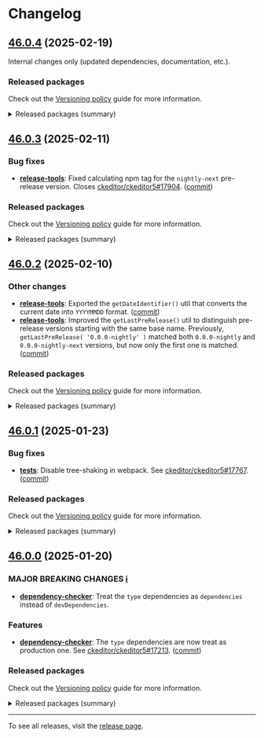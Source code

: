 Changelog
=========

## [46.0.4](https://github.com/ckeditor/ckeditor5-dev/compare/v46.0.3...v46.0.4) (2025-02-19)

Internal changes only (updated dependencies, documentation, etc.).

### Released packages

Check out the [Versioning policy](https://ckeditor.com/docs/ckeditor5/latest/framework/guides/support/versioning-policy.html) guide for more information.

<details>
<summary>Released packages (summary)</summary>

Other releases:

* [@ckeditor/ckeditor5-dev-build-tools](https://www.npmjs.com/package/@ckeditor/ckeditor5-dev-build-tools/v/46.0.4): v46.0.3 => v46.0.4
* [@ckeditor/ckeditor5-dev-bump-year](https://www.npmjs.com/package/@ckeditor/ckeditor5-dev-bump-year/v/46.0.4): v46.0.3 => v46.0.4
* [@ckeditor/ckeditor5-dev-ci](https://www.npmjs.com/package/@ckeditor/ckeditor5-dev-ci/v/46.0.4): v46.0.3 => v46.0.4
* [@ckeditor/ckeditor5-dev-dependency-checker](https://www.npmjs.com/package/@ckeditor/ckeditor5-dev-dependency-checker/v/46.0.4): v46.0.3 => v46.0.4
* [@ckeditor/ckeditor5-dev-docs](https://www.npmjs.com/package/@ckeditor/ckeditor5-dev-docs/v/46.0.4): v46.0.3 => v46.0.4
* [@ckeditor/ckeditor5-dev-release-tools](https://www.npmjs.com/package/@ckeditor/ckeditor5-dev-release-tools/v/46.0.4): v46.0.3 => v46.0.4
* [@ckeditor/ckeditor5-dev-stale-bot](https://www.npmjs.com/package/@ckeditor/ckeditor5-dev-stale-bot/v/46.0.4): v46.0.3 => v46.0.4
* [@ckeditor/ckeditor5-dev-tests](https://www.npmjs.com/package/@ckeditor/ckeditor5-dev-tests/v/46.0.4): v46.0.3 => v46.0.4
* [@ckeditor/ckeditor5-dev-translations](https://www.npmjs.com/package/@ckeditor/ckeditor5-dev-translations/v/46.0.4): v46.0.3 => v46.0.4
* [@ckeditor/ckeditor5-dev-utils](https://www.npmjs.com/package/@ckeditor/ckeditor5-dev-utils/v/46.0.4): v46.0.3 => v46.0.4
* [@ckeditor/ckeditor5-dev-web-crawler](https://www.npmjs.com/package/@ckeditor/ckeditor5-dev-web-crawler/v/46.0.4): v46.0.3 => v46.0.4
* [@ckeditor/typedoc-plugins](https://www.npmjs.com/package/@ckeditor/typedoc-plugins/v/46.0.4): v46.0.3 => v46.0.4
</details>


## [46.0.3](https://github.com/ckeditor/ckeditor5-dev/compare/v46.0.2...v46.0.3) (2025-02-11)

### Bug fixes

* **[release-tools](https://www.npmjs.com/package/@ckeditor/ckeditor5-dev-release-tools)**: Fixed calculating npm tag for the `nightly-next` pre-release version. Closes [ckeditor/ckeditor5#17904](https://github.com/ckeditor/ckeditor5/issues/17904). ([commit](https://github.com/ckeditor/ckeditor5-dev/commit/0abeb06353f7042d305b6c99d3036b4b7f00850e))

### Released packages

Check out the [Versioning policy](https://ckeditor.com/docs/ckeditor5/latest/framework/guides/support/versioning-policy.html) guide for more information.

<details>
<summary>Released packages (summary)</summary>

Other releases:

* [@ckeditor/ckeditor5-dev-build-tools](https://www.npmjs.com/package/@ckeditor/ckeditor5-dev-build-tools/v/46.0.3): v46.0.2 => v46.0.3
* [@ckeditor/ckeditor5-dev-bump-year](https://www.npmjs.com/package/@ckeditor/ckeditor5-dev-bump-year/v/46.0.3): v46.0.2 => v46.0.3
* [@ckeditor/ckeditor5-dev-ci](https://www.npmjs.com/package/@ckeditor/ckeditor5-dev-ci/v/46.0.3): v46.0.2 => v46.0.3
* [@ckeditor/ckeditor5-dev-dependency-checker](https://www.npmjs.com/package/@ckeditor/ckeditor5-dev-dependency-checker/v/46.0.3): v46.0.2 => v46.0.3
* [@ckeditor/ckeditor5-dev-docs](https://www.npmjs.com/package/@ckeditor/ckeditor5-dev-docs/v/46.0.3): v46.0.2 => v46.0.3
* [@ckeditor/ckeditor5-dev-release-tools](https://www.npmjs.com/package/@ckeditor/ckeditor5-dev-release-tools/v/46.0.3): v46.0.2 => v46.0.3
* [@ckeditor/ckeditor5-dev-stale-bot](https://www.npmjs.com/package/@ckeditor/ckeditor5-dev-stale-bot/v/46.0.3): v46.0.2 => v46.0.3
* [@ckeditor/ckeditor5-dev-tests](https://www.npmjs.com/package/@ckeditor/ckeditor5-dev-tests/v/46.0.3): v46.0.2 => v46.0.3
* [@ckeditor/ckeditor5-dev-translations](https://www.npmjs.com/package/@ckeditor/ckeditor5-dev-translations/v/46.0.3): v46.0.2 => v46.0.3
* [@ckeditor/ckeditor5-dev-utils](https://www.npmjs.com/package/@ckeditor/ckeditor5-dev-utils/v/46.0.3): v46.0.2 => v46.0.3
* [@ckeditor/ckeditor5-dev-web-crawler](https://www.npmjs.com/package/@ckeditor/ckeditor5-dev-web-crawler/v/46.0.3): v46.0.2 => v46.0.3
* [@ckeditor/typedoc-plugins](https://www.npmjs.com/package/@ckeditor/typedoc-plugins/v/46.0.3): v46.0.2 => v46.0.3
</details>


## [46.0.2](https://github.com/ckeditor/ckeditor5-dev/compare/v46.0.1...v46.0.2) (2025-02-10)

### Other changes

* **[release-tools](https://www.npmjs.com/package/@ckeditor/ckeditor5-dev-release-tools)**: Exported the `getDateIdentifier()` util that converts the current date into `YYYYMMDD` format. ([commit](https://github.com/ckeditor/ckeditor5-dev/commit/c3496f06a68290f8719e2feb03d0401686216aa6))
* **[release-tools](https://www.npmjs.com/package/@ckeditor/ckeditor5-dev-release-tools)**: Improved the `getLastPreRelease()` util to distinguish pre-release versions starting with the same base name. Previously, `getLastPreRelease( '0.0.0-nightly' )` matched both `0.0.0-nightly` and `0.0.0-nightly-next` versions, but now only the first one is matched. ([commit](https://github.com/ckeditor/ckeditor5-dev/commit/c3496f06a68290f8719e2feb03d0401686216aa6))

### Released packages

Check out the [Versioning policy](https://ckeditor.com/docs/ckeditor5/latest/framework/guides/support/versioning-policy.html) guide for more information.

<details>
<summary>Released packages (summary)</summary>

Other releases:

* [@ckeditor/ckeditor5-dev-build-tools](https://www.npmjs.com/package/@ckeditor/ckeditor5-dev-build-tools/v/46.0.2): v46.0.1 => v46.0.2
* [@ckeditor/ckeditor5-dev-bump-year](https://www.npmjs.com/package/@ckeditor/ckeditor5-dev-bump-year/v/46.0.2): v46.0.1 => v46.0.2
* [@ckeditor/ckeditor5-dev-ci](https://www.npmjs.com/package/@ckeditor/ckeditor5-dev-ci/v/46.0.2): v46.0.1 => v46.0.2
* [@ckeditor/ckeditor5-dev-dependency-checker](https://www.npmjs.com/package/@ckeditor/ckeditor5-dev-dependency-checker/v/46.0.2): v46.0.1 => v46.0.2
* [@ckeditor/ckeditor5-dev-docs](https://www.npmjs.com/package/@ckeditor/ckeditor5-dev-docs/v/46.0.2): v46.0.1 => v46.0.2
* [@ckeditor/ckeditor5-dev-release-tools](https://www.npmjs.com/package/@ckeditor/ckeditor5-dev-release-tools/v/46.0.2): v46.0.1 => v46.0.2
* [@ckeditor/ckeditor5-dev-stale-bot](https://www.npmjs.com/package/@ckeditor/ckeditor5-dev-stale-bot/v/46.0.2): v46.0.1 => v46.0.2
* [@ckeditor/ckeditor5-dev-tests](https://www.npmjs.com/package/@ckeditor/ckeditor5-dev-tests/v/46.0.2): v46.0.1 => v46.0.2
* [@ckeditor/ckeditor5-dev-translations](https://www.npmjs.com/package/@ckeditor/ckeditor5-dev-translations/v/46.0.2): v46.0.1 => v46.0.2
* [@ckeditor/ckeditor5-dev-utils](https://www.npmjs.com/package/@ckeditor/ckeditor5-dev-utils/v/46.0.2): v46.0.1 => v46.0.2
* [@ckeditor/ckeditor5-dev-web-crawler](https://www.npmjs.com/package/@ckeditor/ckeditor5-dev-web-crawler/v/46.0.2): v46.0.1 => v46.0.2
* [@ckeditor/typedoc-plugins](https://www.npmjs.com/package/@ckeditor/typedoc-plugins/v/46.0.2): v46.0.1 => v46.0.2
</details>


## [46.0.1](https://github.com/ckeditor/ckeditor5-dev/compare/v46.0.0...v46.0.1) (2025-01-23)

### Bug fixes

* **[tests](https://www.npmjs.com/package/@ckeditor/ckeditor5-dev-tests)**: Disable tree-shaking in webpack. See [ckeditor/ckeditor5#17767](https://github.com/ckeditor/ckeditor5/issues/17767). ([commit](https://github.com/ckeditor/ckeditor5-dev/commit/0afe20b0819a37d6e1c684fe50ac5512b2c9b370))

### Released packages

Check out the [Versioning policy](https://ckeditor.com/docs/ckeditor5/latest/framework/guides/support/versioning-policy.html) guide for more information.

<details>
<summary>Released packages (summary)</summary>

Other releases:

* [@ckeditor/ckeditor5-dev-build-tools](https://www.npmjs.com/package/@ckeditor/ckeditor5-dev-build-tools/v/46.0.1): v46.0.0 => v46.0.1
* [@ckeditor/ckeditor5-dev-bump-year](https://www.npmjs.com/package/@ckeditor/ckeditor5-dev-bump-year/v/46.0.1): v46.0.0 => v46.0.1
* [@ckeditor/ckeditor5-dev-ci](https://www.npmjs.com/package/@ckeditor/ckeditor5-dev-ci/v/46.0.1): v46.0.0 => v46.0.1
* [@ckeditor/ckeditor5-dev-dependency-checker](https://www.npmjs.com/package/@ckeditor/ckeditor5-dev-dependency-checker/v/46.0.1): v46.0.0 => v46.0.1
* [@ckeditor/ckeditor5-dev-docs](https://www.npmjs.com/package/@ckeditor/ckeditor5-dev-docs/v/46.0.1): v46.0.0 => v46.0.1
* [@ckeditor/ckeditor5-dev-release-tools](https://www.npmjs.com/package/@ckeditor/ckeditor5-dev-release-tools/v/46.0.1): v46.0.0 => v46.0.1
* [@ckeditor/ckeditor5-dev-stale-bot](https://www.npmjs.com/package/@ckeditor/ckeditor5-dev-stale-bot/v/46.0.1): v46.0.0 => v46.0.1
* [@ckeditor/ckeditor5-dev-tests](https://www.npmjs.com/package/@ckeditor/ckeditor5-dev-tests/v/46.0.1): v46.0.0 => v46.0.1
* [@ckeditor/ckeditor5-dev-translations](https://www.npmjs.com/package/@ckeditor/ckeditor5-dev-translations/v/46.0.1): v46.0.0 => v46.0.1
* [@ckeditor/ckeditor5-dev-utils](https://www.npmjs.com/package/@ckeditor/ckeditor5-dev-utils/v/46.0.1): v46.0.0 => v46.0.1
* [@ckeditor/ckeditor5-dev-web-crawler](https://www.npmjs.com/package/@ckeditor/ckeditor5-dev-web-crawler/v/46.0.1): v46.0.0 => v46.0.1
* [@ckeditor/typedoc-plugins](https://www.npmjs.com/package/@ckeditor/typedoc-plugins/v/46.0.1): v46.0.0 => v46.0.1
</details>


## [46.0.0](https://github.com/ckeditor/ckeditor5-dev/compare/v45.0.10...v46.0.0) (2025-01-20)

### MAJOR BREAKING CHANGES [ℹ️](https://ckeditor.com/docs/ckeditor5/latest/framework/guides/support/versioning-policy.html#major-and-minor-breaking-changes)

* **[dependency-checker](https://www.npmjs.com/package/@ckeditor/ckeditor5-dev-dependency-checker)**: Treat the `type` dependencies as `dependencies` instead of `devDependencies`.

### Features

* **[dependency-checker](https://www.npmjs.com/package/@ckeditor/ckeditor5-dev-dependency-checker)**: The `type` dependencies are now treat as production one. See [ckeditor/ckeditor5#17213](https://github.com/ckeditor/ckeditor5/issues/17213). ([commit](https://github.com/ckeditor/ckeditor5-dev/commit/39727984680b51c99f9233b1c5ce9c10c3f7b0e5))

### Released packages

Check out the [Versioning policy](https://ckeditor.com/docs/ckeditor5/latest/framework/guides/support/versioning-policy.html) guide for more information.

<details>
<summary>Released packages (summary)</summary>

Releases containing new features:

* [@ckeditor/ckeditor5-dev-dependency-checker](https://www.npmjs.com/package/@ckeditor/ckeditor5-dev-dependency-checker/v/46.0.0): v45.0.10 => v46.0.0

Other releases:

* [@ckeditor/ckeditor5-dev-build-tools](https://www.npmjs.com/package/@ckeditor/ckeditor5-dev-build-tools/v/46.0.0): v45.0.10 => v46.0.0
* [@ckeditor/ckeditor5-dev-bump-year](https://www.npmjs.com/package/@ckeditor/ckeditor5-dev-bump-year/v/46.0.0): v45.0.10 => v46.0.0
* [@ckeditor/ckeditor5-dev-ci](https://www.npmjs.com/package/@ckeditor/ckeditor5-dev-ci/v/46.0.0): v45.0.10 => v46.0.0
* [@ckeditor/ckeditor5-dev-docs](https://www.npmjs.com/package/@ckeditor/ckeditor5-dev-docs/v/46.0.0): v45.0.10 => v46.0.0
* [@ckeditor/ckeditor5-dev-release-tools](https://www.npmjs.com/package/@ckeditor/ckeditor5-dev-release-tools/v/46.0.0): v45.0.10 => v46.0.0
* [@ckeditor/ckeditor5-dev-stale-bot](https://www.npmjs.com/package/@ckeditor/ckeditor5-dev-stale-bot/v/46.0.0): v45.0.10 => v46.0.0
* [@ckeditor/ckeditor5-dev-tests](https://www.npmjs.com/package/@ckeditor/ckeditor5-dev-tests/v/46.0.0): v45.0.10 => v46.0.0
* [@ckeditor/ckeditor5-dev-translations](https://www.npmjs.com/package/@ckeditor/ckeditor5-dev-translations/v/46.0.0): v45.0.10 => v46.0.0
* [@ckeditor/ckeditor5-dev-utils](https://www.npmjs.com/package/@ckeditor/ckeditor5-dev-utils/v/46.0.0): v45.0.10 => v46.0.0
* [@ckeditor/ckeditor5-dev-web-crawler](https://www.npmjs.com/package/@ckeditor/ckeditor5-dev-web-crawler/v/46.0.0): v45.0.10 => v46.0.0
* [@ckeditor/typedoc-plugins](https://www.npmjs.com/package/@ckeditor/typedoc-plugins/v/46.0.0): v45.0.10 => v46.0.0
</details>

---

To see all releases, visit the [release page](https://github.com/ckeditor/ckeditor5-dev/releases).
